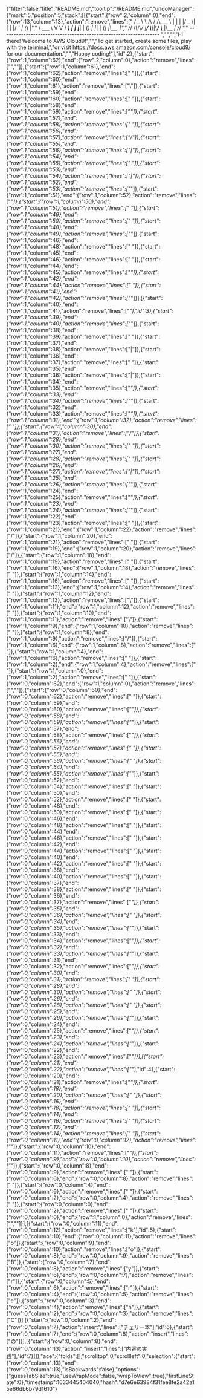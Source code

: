 {"filter":false,"title":"README.md","tooltip":"/README.md","undoManager":{"mark":5,"position":5,"stack":[[{"start":{"row":2,"column":0},"end":{"row":13,"column":13},"action":"remove","lines":["       / _ \\ \\ /\\ / /\\___ \\  | |   | |/ _ \\| | | |/ _` | (_) |","      / ___ \\ V  V /  ___) | | |___| | (_) | |_| | (_| |\\__, |","     /_/   \\_\\_/\\_/  |____/   \\____|_|\\___/ \\__,_|\\__,_|  /_/ "," ----------------------------------------------------------------- ","","","Hi there! Welcome to AWS Cloud9!","","To get started, create some files, play with the terminal,","or visit https://docs.aws.amazon.com/console/cloud9/ for our documentation.","","Happy coding!"],"id":2},{"start":{"row":1,"column":62},"end":{"row":2,"column":0},"action":"remove","lines":["",""]},{"start":{"row":1,"column":61},"end":{"row":1,"column":62},"action":"remove","lines":[" "]},{"start":{"row":1,"column":60},"end":{"row":1,"column":61},"action":"remove","lines":["\\"]},{"start":{"row":1,"column":59},"end":{"row":1,"column":60},"action":"remove","lines":[" "]},{"start":{"row":1,"column":58},"end":{"row":1,"column":59},"action":"remove","lines":["_"]},{"start":{"row":1,"column":57},"end":{"row":1,"column":58},"action":"remove","lines":[" "]},{"start":{"row":1,"column":56},"end":{"row":1,"column":57},"action":"remove","lines":["/"]},{"start":{"row":1,"column":55},"end":{"row":1,"column":56},"action":"remove","lines":["|"]},{"start":{"row":1,"column":54},"end":{"row":1,"column":55},"action":"remove","lines":[" "]},{"start":{"row":1,"column":53},"end":{"row":1,"column":54},"action":"remove","lines":["|"]},{"start":{"row":1,"column":52},"end":{"row":1,"column":53},"action":"remove","lines":["_"]},{"start":{"row":1,"column":51},"end":{"row":1,"column":52},"action":"remove","lines":["_"]},{"start":{"row":1,"column":50},"end":{"row":1,"column":51},"action":"remove","lines":[" "]},{"start":{"row":1,"column":49},"end":{"row":1,"column":50},"action":"remove","lines":[" "]},{"start":{"row":1,"column":48},"end":{"row":1,"column":49},"action":"remove","lines":["_"]},{"start":{"row":1,"column":46},"end":{"row":1,"column":48},"action":"remove","lines":["  "]},{"start":{"row":1,"column":45},"end":{"row":1,"column":46},"action":"remove","lines":[" "]},{"start":{"row":1,"column":44},"end":{"row":1,"column":45},"action":"remove","lines":["_"]},{"start":{"row":1,"column":42},"end":{"row":1,"column":44},"action":"remove","lines":["  "]},{"start":{"row":1,"column":41},"end":{"row":1,"column":42},"action":"remove","lines":["_"]}],[{"start":{"row":1,"column":40},"end":{"row":1,"column":41},"action":"remove","lines":["_"],"id":3},{"start":{"row":1,"column":39},"end":{"row":1,"column":40},"action":"remove","lines":["_"]},{"start":{"row":1,"column":38},"end":{"row":1,"column":39},"action":"remove","lines":[" "]},{"start":{"row":1,"column":37},"end":{"row":1,"column":38},"action":"remove","lines":["|"]},{"start":{"row":1,"column":36},"end":{"row":1,"column":37},"action":"remove","lines":[" "]},{"start":{"row":1,"column":35},"end":{"row":1,"column":36},"action":"remove","lines":["|"]},{"start":{"row":1,"column":34},"end":{"row":1,"column":35},"action":"remove","lines":["_"]},{"start":{"row":1,"column":33},"end":{"row":1,"column":34},"action":"remove","lines":["_"]},{"start":{"row":1,"column":32},"end":{"row":1,"column":33},"action":"remove","lines":["_"]},{"start":{"row":1,"column":31},"end":{"row":1,"column":32},"action":"remove","lines":[" "]},{"start":{"row":1,"column":30},"end":{"row":1,"column":31},"action":"remove","lines":["/"]},{"start":{"row":1,"column":28},"end":{"row":1,"column":30},"action":"remove","lines":["  "]},{"start":{"row":1,"column":27},"end":{"row":1,"column":28},"action":"remove","lines":[" "]},{"start":{"row":1,"column":26},"end":{"row":1,"column":27},"action":"remove","lines":["|"]},{"start":{"row":1,"column":25},"end":{"row":1,"column":26},"action":"remove","lines":["_"]},{"start":{"row":1,"column":24},"end":{"row":1,"column":25},"action":"remove","lines":["_"]},{"start":{"row":1,"column":23},"end":{"row":1,"column":24},"action":"remove","lines":["_"]},{"start":{"row":1,"column":22},"end":{"row":1,"column":23},"action":"remove","lines":[" "]},{"start":{"row":1,"column":21},"end":{"row":1,"column":22},"action":"remove","lines":["/"]},{"start":{"row":1,"column":20},"end":{"row":1,"column":21},"action":"remove","lines":[" "]},{"start":{"row":1,"column":19},"end":{"row":1,"column":20},"action":"remove","lines":["/"]},{"start":{"row":1,"column":18},"end":{"row":1,"column":19},"action":"remove","lines":[" "]},{"start":{"row":1,"column":16},"end":{"row":1,"column":18},"action":"remove","lines":["  "]},{"start":{"row":1,"column":14},"end":{"row":1,"column":16},"action":"remove","lines":["  "]},{"start":{"row":1,"column":13},"end":{"row":1,"column":14},"action":"remove","lines":[" "]},{"start":{"row":1,"column":12},"end":{"row":1,"column":13},"action":"remove","lines":["\\"]},{"start":{"row":1,"column":11},"end":{"row":1,"column":12},"action":"remove","lines":[" "]},{"start":{"row":1,"column":10},"end":{"row":1,"column":11},"action":"remove","lines":["\\"]},{"start":{"row":1,"column":9},"end":{"row":1,"column":10},"action":"remove","lines":[" "]},{"start":{"row":1,"column":8},"end":{"row":1,"column":9},"action":"remove","lines":["/"]},{"start":{"row":1,"column":6},"end":{"row":1,"column":8},"action":"remove","lines":["  "]},{"start":{"row":1,"column":4},"end":{"row":1,"column":6},"action":"remove","lines":["  "]},{"start":{"row":1,"column":2},"end":{"row":1,"column":4},"action":"remove","lines":["  "]},{"start":{"row":1,"column":0},"end":{"row":1,"column":2},"action":"remove","lines":["  "]},{"start":{"row":0,"column":62},"end":{"row":1,"column":0},"action":"remove","lines":["",""]},{"start":{"row":0,"column":60},"end":{"row":0,"column":62},"action":"remove","lines":["  "]},{"start":{"row":0,"column":59},"end":{"row":0,"column":60},"action":"remove","lines":["_"]},{"start":{"row":0,"column":58},"end":{"row":0,"column":59},"action":"remove","lines":["_"]},{"start":{"row":0,"column":57},"end":{"row":0,"column":58},"action":"remove","lines":["_"]},{"start":{"row":0,"column":56},"end":{"row":0,"column":57},"action":"remove","lines":[" "]},{"start":{"row":0,"column":55},"end":{"row":0,"column":56},"action":"remove","lines":[" "]},{"start":{"row":0,"column":54},"end":{"row":0,"column":55},"action":"remove","lines":["_"]},{"start":{"row":0,"column":52},"end":{"row":0,"column":54},"action":"remove","lines":["  "]},{"start":{"row":0,"column":50},"end":{"row":0,"column":52},"action":"remove","lines":["  "]},{"start":{"row":0,"column":48},"end":{"row":0,"column":50},"action":"remove","lines":["  "]},{"start":{"row":0,"column":46},"end":{"row":0,"column":48},"action":"remove","lines":["  "]},{"start":{"row":0,"column":44},"end":{"row":0,"column":46},"action":"remove","lines":["  "]},{"start":{"row":0,"column":42},"end":{"row":0,"column":44},"action":"remove","lines":["  "]},{"start":{"row":0,"column":40},"end":{"row":0,"column":42},"action":"remove","lines":["  "]},{"start":{"row":0,"column":38},"end":{"row":0,"column":40},"action":"remove","lines":["  "]},{"start":{"row":0,"column":37},"end":{"row":0,"column":38},"action":"remove","lines":[" "]},{"start":{"row":0,"column":36},"end":{"row":0,"column":37},"action":"remove","lines":["_"]},{"start":{"row":0,"column":35},"end":{"row":0,"column":36},"action":"remove","lines":[" "]},{"start":{"row":0,"column":34},"end":{"row":0,"column":35},"action":"remove","lines":["_"]},{"start":{"row":0,"column":33},"end":{"row":0,"column":34},"action":"remove","lines":["_"]},{"start":{"row":0,"column":32},"end":{"row":0,"column":33},"action":"remove","lines":["_"]},{"start":{"row":0,"column":31},"end":{"row":0,"column":32},"action":"remove","lines":["_"]},{"start":{"row":0,"column":30},"end":{"row":0,"column":31},"action":"remove","lines":[" "]},{"start":{"row":0,"column":28},"end":{"row":0,"column":30},"action":"remove","lines":["  "]},{"start":{"row":0,"column":26},"end":{"row":0,"column":28},"action":"remove","lines":["  "]},{"start":{"row":0,"column":25},"end":{"row":0,"column":26},"action":"remove","lines":["_"]},{"start":{"row":0,"column":24},"end":{"row":0,"column":25},"action":"remove","lines":["_"]},{"start":{"row":0,"column":23},"end":{"row":0,"column":24},"action":"remove","lines":["_"]},{"start":{"row":0,"column":22},"end":{"row":0,"column":23},"action":"remove","lines":["_"]}],[{"start":{"row":0,"column":21},"end":{"row":0,"column":22},"action":"remove","lines":["_"],"id":4},{"start":{"row":0,"column":20},"end":{"row":0,"column":21},"action":"remove","lines":["_"]},{"start":{"row":0,"column":18},"end":{"row":0,"column":20},"action":"remove","lines":["  "]},{"start":{"row":0,"column":16},"end":{"row":0,"column":18},"action":"remove","lines":["  "]},{"start":{"row":0,"column":14},"end":{"row":0,"column":16},"action":"remove","lines":["  "]},{"start":{"row":0,"column":12},"end":{"row":0,"column":14},"action":"remove","lines":["  "]},{"start":{"row":0,"column":11},"end":{"row":0,"column":12},"action":"remove","lines":["_"]},{"start":{"row":0,"column":10},"end":{"row":0,"column":11},"action":"remove","lines":["_"]},{"start":{"row":0,"column":9},"end":{"row":0,"column":10},"action":"remove","lines":["_"]},{"start":{"row":0,"column":8},"end":{"row":0,"column":9},"action":"remove","lines":[" "]},{"start":{"row":0,"column":6},"end":{"row":0,"column":8},"action":"remove","lines":["  "]},{"start":{"row":0,"column":4},"end":{"row":0,"column":6},"action":"remove","lines":["  "]},{"start":{"row":0,"column":2},"end":{"row":0,"column":4},"action":"remove","lines":["  "]},{"start":{"row":0,"column":0},"end":{"row":0,"column":2},"action":"remove","lines":["  "]},{"start":{"row":0,"column":0},"end":{"row":1,"column":0},"action":"remove","lines":["",""]}],[{"start":{"row":0,"column":11},"end":{"row":0,"column":12},"action":"remove","lines":["k"],"id":5},{"start":{"row":0,"column":10},"end":{"row":0,"column":11},"action":"remove","lines":["o"]},{"start":{"row":0,"column":9},"end":{"row":0,"column":10},"action":"remove","lines":["o"]},{"start":{"row":0,"column":8},"end":{"row":0,"column":9},"action":"remove","lines":["B"]},{"start":{"row":0,"column":7},"end":{"row":0,"column":8},"action":"remove","lines":["y"]},{"start":{"row":0,"column":6},"end":{"row":0,"column":7},"action":"remove","lines":["r"]},{"start":{"row":0,"column":5},"end":{"row":0,"column":6},"action":"remove","lines":["r"]},{"start":{"row":0,"column":4},"end":{"row":0,"column":5},"action":"remove","lines":["e"]},{"start":{"row":0,"column":3},"end":{"row":0,"column":4},"action":"remove","lines":["h"]},{"start":{"row":0,"column":2},"end":{"row":0,"column":3},"action":"remove","lines":["C"]}],[{"start":{"row":0,"column":2},"end":{"row":0,"column":7},"action":"insert","lines":["チェリー本"],"id":6},{"start":{"row":0,"column":7},"end":{"row":0,"column":8},"action":"insert","lines":["の"]}],[{"start":{"row":0,"column":8},"end":{"row":0,"column":13},"action":"insert","lines":["内容の実践"],"id":7}]]},"ace":{"folds":[],"scrolltop":0,"scrollleft":0,"selection":{"start":{"row":0,"column":13},"end":{"row":0,"column":13},"isBackwards":false},"options":{"guessTabSize":true,"useWrapMode":false,"wrapToView":true},"firstLineState":0},"timestamp":1633445404040,"hash":"d7e6e63984f31fee8fe2a42a15e66db6b79d1610"}